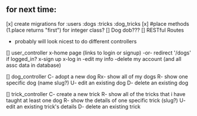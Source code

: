 ## for next time:
[x] create migrations for :users :dogs :tricks :dog_tricks
[x] #place methods (1.place returns "first") for integer class?
[]  Dog dob???
[] RESTful Routes
  - probably will look nicest to do different controllers

  [] user_controller
  x-home page (links to login or signup) -or- redirect '/dogs' if logged_in?
  x-sign up
  x-log in
  -edit my info
  -delete my account (and all assc data in database)

  [] dog_controller
  C- adopt a new dog
  Rx- show all of my dogs
  R- show one specific dog (name slug?)
  U- edit an existing dog
  D- delete an existing dog

  [] trick_controller
  C- create a new trick
  R- show all of the tricks that i have taught at least one dog
  R- show the details of one specific trick (slug?)
  U- edit an existing trick's details
  D- delete an existing trick
